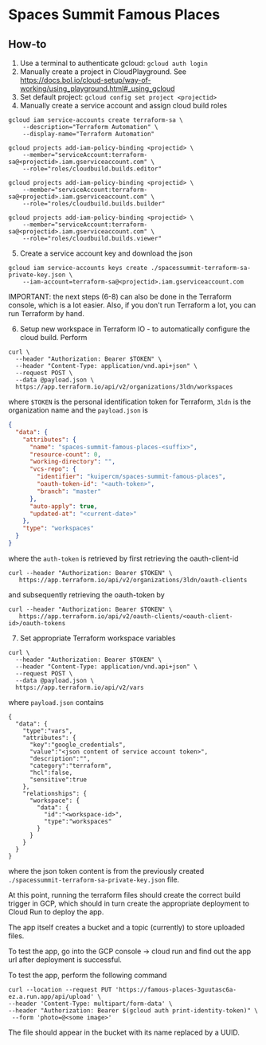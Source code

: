 # Spaces Summit Famous Places

## How-to

1. Use a terminal to authenticate gcloud: `gcloud auth login`
2. Manually create a project in CloudPlayground. See https://docs.bol.io/cloud-setup/way-of-working/using_playground.html#_using_gcloud
3. Set default project: `gcloud config set project <projectid>` 
4. Manually create a service account and assign cloud build roles
```
gcloud iam service-accounts create terraform-sa \
    --description="Terraform Automation" \
    --display-name="Terraform Automation"
```
```
gcloud projects add-iam-policy-binding <projectid> \
    --member="serviceAccount:terraform-sa@<projectid>.iam.gserviceaccount.com" \
    --role="roles/cloudbuild.builds.editor" 
```
```
gcloud projects add-iam-policy-binding <projectid> \
    --member="serviceAccount:terraform-sa@<projectid>.iam.gserviceaccount.com" \
    --role="roles/cloudbuild.builds.builder"
```
```
gcloud projects add-iam-policy-binding <projectid> \
    --member="serviceAccount:terraform-sa@<projectid>.iam.gserviceaccount.com" \
    --role="roles/cloudbuild.builds.viewer"
```
5. Create a service account key and download the json
```
gcloud iam service-accounts keys create ./spacessummit-terraform-sa-private-key.json \
    --iam-account=terraform-sa@<projectid>.iam.gserviceaccount.com
```

IMPORTANT: the next steps (6-8) can also be done in the Terraform console, which is a lot easier.
Also, if you don't run Terraform a lot, you can run Terraform by hand.

6. Setup new workspace in Terraform IO - to automatically configure the cloud build. Perform
```
curl \
  --header "Authorization: Bearer $TOKEN" \
  --header "Content-Type: application/vnd.api+json" \
  --request POST \
  --data @payload.json \
  https://app.terraform.io/api/v2/organizations/3ldn/workspaces
```
where `$TOKEN` is the personal identification token for Terraform, `3ldn` is the organization name
and the `payload.json` is
```json
{
  "data": {
    "attributes": {
      "name": "spaces-summit-famous-places-<suffix>",
      "resource-count": 0,
      "working-directory": "",
      "vcs-repo": {
        "identifier": "kuipercm/spaces-summit-famous-places",
        "oauth-token-id": "<auth-token>",
        "branch": "master"
      },
      "auto-apply": true,
      "updated-at": "<current-date>"
    },
    "type": "workspaces"
  }
}
```
where the `auth-token` is retrieved by first retrieving the oauth-client-id 
```
curl --header "Authorization: Bearer $TOKEN" \
   https://app.terraform.io/api/v2/organizations/3ldn/oauth-clients
```
and subsequently retrieving the oauth-token by
```
curl --header "Authorization: Bearer $TOKEN" \
   https://app.terraform.io/api/v2/oauth-clients/<oauth-client-id>/oauth-tokens
```
7. Set appropriate Terraform workspace variables
```
curl \
  --header "Authorization: Bearer $TOKEN" \
  --header "Content-Type: application/vnd.api+json" \
  --request POST \
  --data @payload.json \
  https://app.terraform.io/api/v2/vars
```
where `payload.json` contains
```
{
  "data": {
    "type":"vars",
    "attributes": {
      "key":"google_credentials",
      "value":"<json content of service account token>",
      "description":"",
      "category":"terraform",
      "hcl":false,
      "sensitive":true
    },
    "relationships": {
      "workspace": {
        "data": {
          "id":"<workspace-id>",
          "type":"workspaces"
        }
      }
    }
  }
}
```
where the json token content is from the previously created `./spacessummit-terraform-sa-private-key.json` file.

At this point, running the terraform files should create the correct build trigger in GCP, which should in turn
create the appropriate deployment to Cloud Run to deploy the app.

The app itself creates a bucket and a topic (currently) to store uploaded files.

To test the app, go into the GCP console -> cloud run and find out the app url after deployment is successful.

To test the app, perform the following command

```
curl --location --request PUT 'https://famous-places-3guutasc6a-ez.a.run.app/api/upload' \
--header 'Content-Type: multipart/form-data' \
--header "Authorization: Bearer $(gcloud auth print-identity-token)" \
 --form 'photo=@<some image>'
```

The file should appear in the bucket with its name replaced by a UUID.